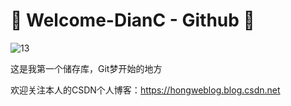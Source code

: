 # 🌸 Welcome-DianC - Github 🌸

![13](https://user-images.githubusercontent.com/63190345/137342008-420ab511-4c55-40a2-b939-ef86a33e3dd9.jpg)

这是我第一个储存库，Git梦开始的地方

欢迎关注本人的CSDN个人博客：https://hongweblog.blog.csdn.net
